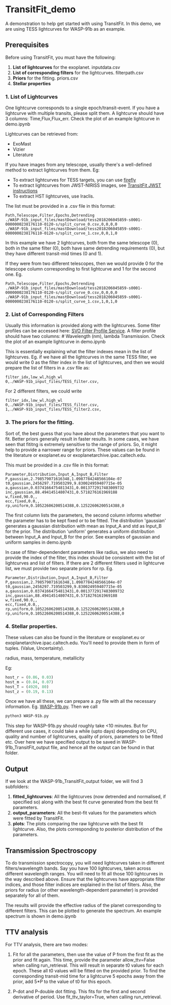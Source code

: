 # TransitFit_demo

A demonstration to help get started with using TransitFit. In this demo, we are using TESS lightcurves for WASP-91b as an example.

## Prerequisites

Before using TransitFit, you must have the following:

1. **List of lightcurves** for the exoplanet. inputdata.csv
2. **List of corresponding filters** for the lightcurves. filterpath.csv
3. **Priors** for the fitting. priors.csv
4. **Stellar properties**

### 1. List of Lightcurves

One lightcurve corresponds to a single epoch/transit-event. If you have a lightcurve with multiple transits, please split them. A lightcurve should have 3 columns: Time,Flux,Flux_err. Check the plot of an example lightcurve in demo.ipynb

Lightcurves can be retrieved from:
- ExoMast
- Vizier
- Literature

If you have images from any telescope, usually there's a well-defined method to extract lightcurves from them. Eg:
- To extract lightcurves for TESS targets, you can use [firefly](https://github.com/sourestdeeds/firefly)
- To extract lightcurves from JWST-NIRISS images, see [TransitFit JWST instructions](https://github.com/SPEARNET/TransitFit/tree/master/jwst)
- To extract HST lightcurves, use Iraclis.


The list must be provided in a .csv file in this format:

```csv
Path,Telescope,Filter,Epochs,Detrending  
./WASP-91b_input_files/mastDownload/tess2018206045859-s0001-0000000238176110-0120-s/split_curve_0.csv,0,0,0,0  
./WASP-91b_input_files/mastDownload/tess2018206045859-s0001-0000000238176110-0120-s/split_curve_1.csv,0,0,1,0  
```

In this example we have 2 lightcurves, both from the same telescope (0), both in the same filter (0), both have same detrending requirements (0), but they have different transit-mid times (0 and 1).

If they were from two different telescopes, then we would provide 0 for the telescope column corresponding to first lightcurve and 1 for the second one. Eg.  
```csv
Path,Telescope,Filter,Epochs,Detrending  
./WASP-91b_input_files/mastDownload/tess2018206045859-s0001-0000000238176110-0120-s/split_curve_0.csv,0,0,0,0  
./WASP-91b_input_files/mastDownload/tess2018206045859-s0001-0000000238176110-0120-s/split_curve_1.csv,1,0,1,0  
```

### 2. List of Corresponding Filters

Usually this information is provided along with the lightcurves. Some filter profiles can be accessed here: [SVO Filter Profile Service](http://svo2.cab.inta-csic.es/theory/fps/). A filter profile should have two columns: # Wavelength (nm), lambda Transmission. Check the plot of an example lightcurve in demo.ipynb

This is essentially explaining what the filter indexes mean in the list of lightcurves. Eg. if we have all the lightcurves in the same TESS filter, we would write 0 as the filter index in the list of lightcurves, and then we would prepare the list of filters in a .csv file as:

```csv
filter_idx,low_wl,high_wl  
0,./WASP-91b_input_files/TESS_filter.csv,
```
For 2 different filters, we could write

```csv
filter_idx,low_wl,high_wl  
0,./WASP-91b_input_files/TESS_filter.csv,  
1,./WASP-91b_input_files/TESS_filter2.csv,  
```

### 3. The priors for the fitting. 
Sort of, the best guess that you have about the parameters that you want to fit. Better priors generally result in faster results. In some cases, we have seen that fititng is extremely sensitive to the range of priors. So, it might help to provide a narrower range for priors. These values can be found in the literature or exoplanet.eu or exoplanetarchive.ipac.caltech.edu.

This must be provided in a .csv file in this format:

```csv
Parameter,Distribution,Input_A,Input_B,Filter
P,gaussian,2.798579071616348,1.0987784248566104e-07
t0,gaussian,2456297.719503299,9.830024959407715e-05
a,gaussian,0.03741664754813431,0.0013772917483009732
inc,gaussian,88.49414514807431,0.5718276161969188  
w,fixed,90.0,,  
ecc,fixed,0.0,,  
rp,uniform,0.10522606200514388,0.12522606200514388,0
```

The first column lists the parameters, the second column informs whether the parameter has to be kept fixed or to be fitted. The distribution 'gaussian' generates a gaussian distribution with mean as Input_A and std as Input_B for the prior. The distribution 'uniform' generates a uniform distribution between Input_A and Input_B for the prior. See examples of gaussian and uniform samples in demo.ipynb

In case of filter-dependendent parameters like radius, we also need to provide the index of the filter, this index should be consistent with the list of lightcurves and list of filters. If there are 2 different filters used in lightcurve list, we must provide two separate priors for rp. Eg.

```csv
Parameter,Distribution,Input_A,Input_B,Filter
P,gaussian,2.798579071616348,1.0987784248566104e-07
t0,gaussian,2456297.719503299,9.830024959407715e-05
a,gaussian,0.03741664754813431,0.0013772917483009732
inc,gaussian,88.49414514807431,0.5718276161969188  
w,fixed,90.0,,  
ecc,fixed,0.0,,  
rp,uniform,0.10522606200514388,0.12522606200514388,0
rp,uniform,0.10522606200514388,0.12522606200514388,0
```

### 4. Stellar properties. 
These values can also be found in the literature or exoplanet.eu or exoplanetarchive.ipac.caltech.edu. You'll need to provide them in form of tuples. (Value, Uncertainty).

radius, mass, temperature, metallicity

Eg: 
```python
host_r = (0.86, 0.03)  
host_m = (0.84, 0.07)  
host_T = (4920, 80)  
host_z = (0.19, 0.13)
```

Once we have all these, we can prepare a .py file with all the necessary information. Eg. [WASP-91b.py](https://github.com/PriyadarshiAkshay/TransitFit_demo/blob/main/WASP-91b.py). Then we call 

```bash
python3 WASP-91b.py
```

This step for WASP-91b.py should roughly take <10 minutes. But for different use cases, it could take a while (upto days) depending on CPU, quality and number of lightcurves, quality of priors, parameters to be fitted etc. Over here we have specified output to be saved in WASP-91b_TransitFit_output file, and hence all the output can be found in that folder. 

## Output

If we look at the WASP-91b_TransitFit_output folder, we will find 3 subfolders:

1. **fitted_lightcurves**: All the lightcurves (now detrended and normalised, if specified so) along with the best fit curve generated from the best fit parameters.
2. **output_parameters**: All the best-fit values for the parameters which were fitted by TransitFit.
3. **plots**: The plots comparing the raw lightcurve with the best fit lightcurve. Also, the plots corresponding to posterior distribution of the parameters.

## Transmission Spectroscopy

To do transmission spectrocopy, you will need lightcurves taken in different filters/wavelength bands. Say you have 100 lightcurves, taken across different wavelength ranges. You will need to fit all those 100 lightcurves in the way described above. Ensure that the lightcurves have appropriate filter indices, and those filter indices are explained in the list of filters. Also, the priors for radius (or other wavelength-dependent parameter) is provided separately for all of them.

The results will provide the effective radius of the planet corresponding to different filters. This can be plotted to generate the spectrum. An example spectrum is shown in demo.ipynb

## TTV analysis

For TTV analysis, there are two modes:
1. Fit for all the parameters, then use the value of P from the first fit as the prior and fit again. This time, provide the parameter allow_ttv=False when calling run_retrieval. This will result in separate t0 values for each epoch. These all t0 values will be fitted on the provided prior. To find the corresponding transit-mid time for a lightcurve 5 epochs away from the prior, add 5*P to the value of t0 for this epoch.

2. P-dot and P-double dot fitting. This fits for the first and second derivative of period. Use fit_ttv_taylor=True, when calling run_retrieval.